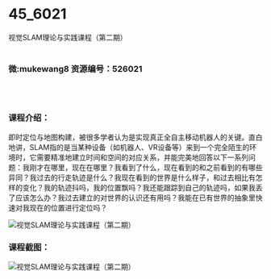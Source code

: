 # 45_6021
视觉SLAM理论与实践课程（第二期）
<br/></br>
<h3>微:mukewang8 资源编号：526021</h3>
<br/></br>
<h3>课程介绍：</h3>
<p>即时定位与地图构建，被很多学者认为是实现真正全自主移动机器人的关键。直白地讲，<a title="查看与 SLAM 相关的文章" target="_blank">SLAM</a>指的是当某种设备（如机器人、VR设备等）来到一个完全陌生的环境时，它需要精准地建立时间和空间的对应关系，并能完美地回答以下一系列问题：我刚才在哪里，现在在哪里？我看到了什么，现在看到的和之前看到的有哪些异同？我过去的行走轨迹是什么？我现在看到的世界是什么样子，和过去相比有怎样的变化？我的轨迹抖吗，我的位置飘吗？我还能跟踪到自己的轨迹吗，如果我丢了应该怎么办？我过去建立的对世界的认识还有用吗？我能在已有世界的抽象里快速对我现在的位置进行定位吗？</p>
<p><img src="https://www.ko996.com/wp-content/uploads/img/2019/07/1-112-300x173.png" alt="视觉SLAM理论与实践课程（第二期）"></p>
<h3>课程截图：</h3>
<p><img src="https://www.ko996.com/wp-content/uploads/img/2019/07/2-109.png" alt="视觉SLAM理论与实践课程（第二期）"></p>
